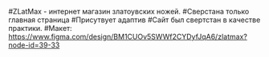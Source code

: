 #ZLatMax - интернет магазин златоувских ножей.
#Сверстана только главная страница
#Присутвует адаптив
#Сайт был свертстан в качестве практики.
#Макет: https://www.figma.com/design/BM1CUOv5SWWf2CYDyfJqA6/zlatmax?node-id=39-33
